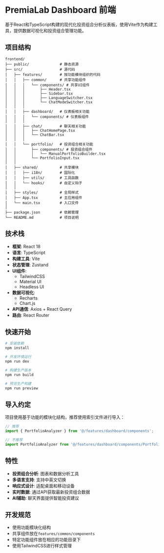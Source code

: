 # PremiaLab Dashboard 前端

基于React和TypeScript构建的现代化投资组合分析仪表板，使用Vite作为构建工具，提供数据可视化和投资组合管理功能。

## 项目结构

```
frontend/
├── public/              # 静态资源
├── src/                 # 源代码
│   ├── features/        # 按功能模块组织的代码
│   │   ├── common/      # 共享功能组件
│   │   │   └── components/ # 共享UI组件
│   │   │       ├── Header.tsx
│   │   │       ├── Sidebar.tsx
│   │   │       ├── LanguageSwitcher.tsx
│   │   │       └── ChatModeSwitcher.tsx
│   │   │
│   │   ├── dashboard/   # 仪表板相关功能
│   │   │   └── components/ # 仪表板组件
│   │   │
│   │   ├── chat/        # 聊天相关功能
│   │   │   ├── ChatHomePage.tsx
│   │   │   └── ChatBar.tsx
│   │   │
│   │   └── portfolio/   # 投资组合相关功能
│   │       ├── components/ # 投资组合组件
│   │       │   └── ManualPortfolioBuilder.tsx
│   │       └── PortfolioInput.tsx
│   │
│   ├── shared/          # 共享模块
│   │   ├── i18n/        # 国际化
│   │   ├── utils/       # 工具函数
│   │   └── hooks/       # 自定义钩子
│   │
│   ├── styles/          # 全局样式
│   ├── App.tsx          # 主应用组件
│   └── main.tsx         # 入口文件
│
├── package.json         # 依赖管理
└── README.md            # 项目说明
```

## 技术栈

- **框架**: React 18
- **语言**: TypeScript
- **构建工具**: Vite
- **状态管理**: Zustand
- **UI组件**:
  - TailwindCSS
  - Material UI
  - Headless UI
- **数据可视化**: 
  - Recharts
  - Chart.js
- **API通信**: Axios + React Query
- **路由**: React Router

## 快速开始

```bash
# 安装依赖
npm install

# 开发环境运行
npm run dev

# 构建生产版本
npm run build

# 预览生产构建
npm run preview
```

## 导入约定

项目使用基于功能的模块化结构，推荐使用索引文件进行导入：

```typescript
// 推荐
import { PortfolioAnalyzer } from '@/features/dashboard/components';

// 不推荐
import PortfolioAnalyzer from '@/features/dashboard/components/PortfolioAnalyzer';
```

## 特性

- **投资组合分析**: 图表和数据分析工具
- **多语言支持**: 支持中英文切换
- **响应式设计**: 适配桌面和移动设备
- **实时数据**: 通过API获取最新投资组合数据
- **AI辅助**: 聊天界面提供智能投资建议

## 开发规范

- 使用功能模块化结构
- 共享组件放在`features/common/components`
- 特定功能组件放在相应的功能目录下
- 使用TailwindCSS进行样式管理 